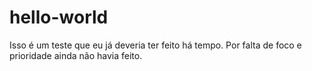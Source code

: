 # hello-world
Isso é um teste que eu já deveria ter feito há tempo. Por falta de foco e prioridade ainda não havia feito.
